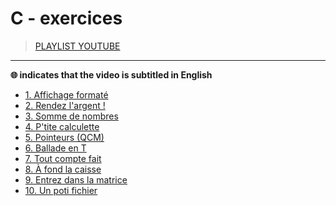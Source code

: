 # C - exercices

> [PLAYLIST YOUTUBE](https://www.youtube.com/playlist?list=PLrSOXFDHBtfF6lXQpJ4hBha76DsQufiEQ)

---

**🌐 indicates that the video is subtitled in English**

+ [1. Affichage formaté](https://www.youtube.com/watch?v=JpKaxVCjAMw)
+ [2. Rendez l'argent !](https://www.youtube.com/watch?v=OQP3kgexXtU)
+ [3. Somme de nombres](https://www.youtube.com/watch?v=aXHroKdj_mI)
+ [4. P'tite calculette](https://www.youtube.com/watch?v=CTuqMr6F59Q)
+ [5. Pointeurs (QCM)](https://www.youtube.com/watch?v=BZXkTNPWHRQ)
+ [6. Ballade en T](https://www.youtube.com/watch?v=udgS8xh_FD8)
+ [7. Tout compte fait](https://www.youtube.com/watch?v=W1cNlw2H2xg)
+ [8. À fond la caisse](https://www.youtube.com/watch?v=cY79sEvkEQc)
+ [9. Entrez dans la matrice](https://www.youtube.com/watch?v=M_GufgQqztA)
+ [10. Un poti fichier](#)
